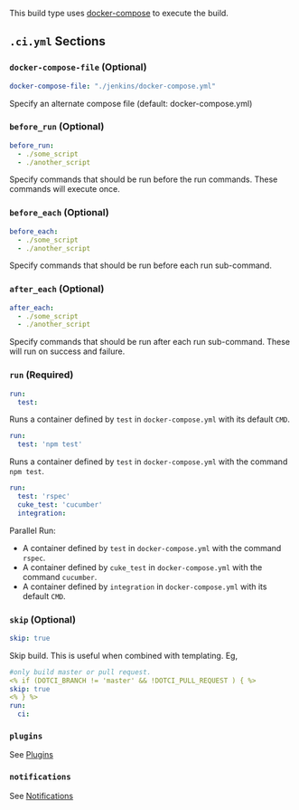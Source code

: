 This build type uses [docker-compose](https://docs.docker.com/compose/) to execute the build.

## `.ci.yml` Sections

### `docker-compose-file` (Optional)

```yaml
docker-compose-file: "./jenkins/docker-compose.yml"
```
Specify an alternate compose file (default: docker-compose.yml)

### `before_run` (Optional)

```yaml
before_run: 
  - ./some_script
  - ./another_script
```
Specify commands that should be run before the run commands. These commands will execute once. 


### `before_each` (Optional)

```yaml
before_each: 
  - ./some_script 
  - ./another_script
```
Specify commands that should be run before each run sub-command. 

### `after_each` (Optional)

```yaml
after_each: 
  - ./some_script 
  - ./another_script
```
Specify commands that should be run after each run sub-command. These will run on success and failure. 

### `run` (Required)

```yaml
run:
  test:
```
Runs a container defined by `test` in `docker-compose.yml` with its default `CMD`.


```yaml
run:
  test: 'npm test'
```
Runs a container defined by `test` in `docker-compose.yml` with the command `npm test`.

```yaml
run:
  test: 'rspec'
  cuke_test: 'cucumber'
  integration:
```
Parallel Run:

 - A container defined by `test` in `docker-compose.yml` with the command
  `rspec`.
 - A container defined by `cuke_test` in `docker-compose.yml` with the command
  `cucumber`.
 - A container defined by `integration` in `docker-compose.yml` with its default `CMD`.

### `skip` (Optional)

```yaml
skip: true
```
Skip build. 
This is useful when combined with templating. Eg, 

```yaml
#only build master or pull request.
<% if (DOTCI_BRANCH != 'master' && !DOTCI_PULL_REQUEST ) { %>
skip: true
<% } %>
run:
  ci: 
```


### `plugins`
See [Plugins](Plugins)

### `notifications`
See [Notifications](Notifications)
